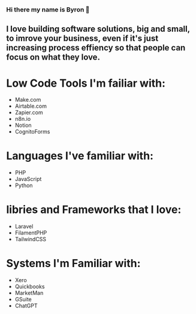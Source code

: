 <!--
**byronraymer/byronraymer** is a ✨ _special_ ✨ repository because its `README.md` (this file) appears on your GitHub profile.

Here are some ideas to get you started:

- 🔭 I’m currently working on ...
- 🌱 I’m currently learning ...
- 👯 I’m looking to collaborate on ...
- 🤔 I’m looking for help with ...
- 💬 Ask me about ...
- 📫 How to reach me: ...
- 😄 Pronouns: ...
- ⚡ Fun fact: ...
-->
### Hi there my name is Byron 👋

## I love building software solutions, big and small, to imrove your business, even if it's just increasing process effiency so that people can focus on what they love.

# Low Code Tools I'm failiar with:

- Make.com
- Airtable.com
- Zapier.com
- n8n.io
- Notion
- CognitoForms

# Languages I've familiar with:

- PHP
- JavaScript
- Python

# libries and Frameworks that I love:

- Laravel
- FilamentPHP
- TailwindCSS

# Systems I'm Familiar with:

- Xero
- Quickbooks
- MarketMan
- GSuite
- ChatGPT

